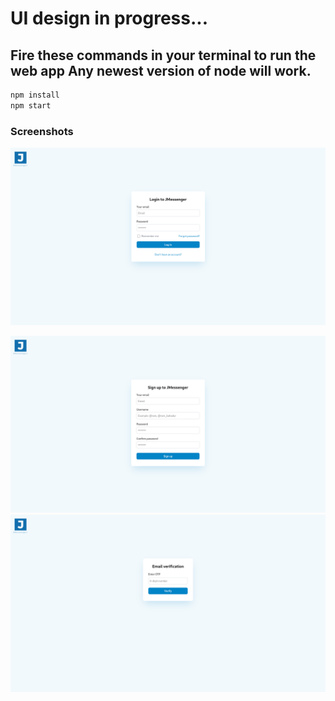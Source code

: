 # UI design in progress...

## Fire these commands in your terminal to run the web app Any newest version of node will work.

```bash
npm install
npm start
```

### Screenshots

![Alt text](images/login.png)

![Alt text](images/signup.png)
![Alt text](images/otp.png)
